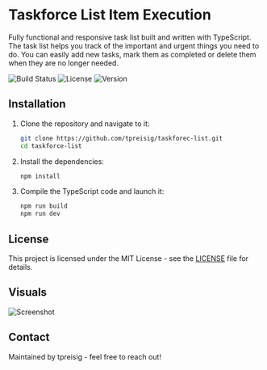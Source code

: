 # Taskforce List Item Execution

Fully functional and responsive task list built and written with TypeScript. The task list helps you track of the important and urgent things you need to do. You can easily add new tasks, mark them as completed or delete them when they are no longer needed.

![Build Status](https://img.shields.io/badge/build-passing-brightgreen)
![License](https://img.shields.io/badge/license-MIT-blue.svg)
![Version](https://img.shields.io/badge/version-1.0.0-orange)

## Installation

1. Clone the repository and navigate to it:
   ```bash
   git clone https://github.com/tpreisig/taskforec-list.git
   cd taskforce-list
   ```
2. Install the dependencies:
   ```bash
   npm install
   ```
3. Compile the TypeScript code and launch it:
   ```bash
   npm run build
   npm run dev
   ````

## License

This project is licensed under the MIT License - see the [LICENSE](LICENSE) file for details.


## Visuals

![Screenshot](assets/fatf.png)

## Contact

Maintained by tpreisig - feel free to reach out!
